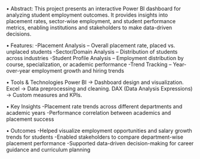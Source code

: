 
•	Abstract: 
This project presents an interactive Power BI dashboard for analyzing student employment outcomes. It provides insights into placement rates, sector-wise employment, and student performance metrics, enabling institutions and stakeholders to make data-driven decisions. 

•	Features:
-Placement Analysis – Overall placement rate, placed vs. unplaced students
-Sector/Domain Analysis – Distribution of students across industries 
-Student Profile Analysis – Employment distribution by course, specialization, or academic performance
-Trend Tracking – Year-over-year employment growth and hiring trends

•	Tools & Technologies
Power BI → Dashboard design and visualization.
Excel → Data preprocessing and cleaning.
DAX (Data Analysis Expressions) → Custom measures and KPIs.

•	Key Insights
-Placement rate trends across different departments and academic years
-Performance correlation between academics and placement success

• Outcomes
-Helped visualize employment opportunities and salary growth trends for students
-Enabled stakeholders to compare department-wise placement performance
-Supported data-driven decision-making for career guidance and curriculum planning
